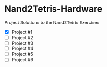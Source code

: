 # Nand2Tetris-Hardware 

Project Solutions to the Nand2Tetris Exercises
- [x] Project #1
- [ ] Project #2
- [ ] Project #3
- [ ] Project #4
- [ ] Project #5
- [ ] Project #6

